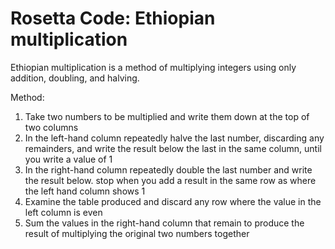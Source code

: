 # Rosetta Code: Ethiopian multiplication


Ethiopian multiplication is a method of multiplying integers using only addition, doubling, and halving.

Method:

1. Take two numbers to be multiplied and write them down at the top of two columns
2. In the left-hand column repeatedly halve the last number, discarding any remainders, and write the result below the last in the same column, until you write a value of 1
3. In the right-hand column repeatedly double the last number and write the result below. stop when you add a result in the same row as where the left hand column shows 1
4. Examine the table produced and discard any row where the value in the left column is even
5. Sum the values in the right-hand column that remain to produce the result of multiplying the original two numbers together
